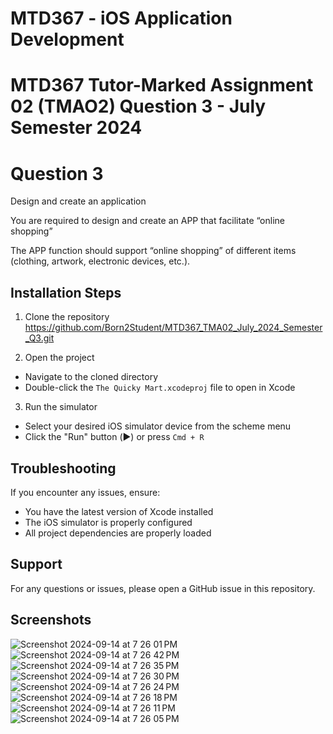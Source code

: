 # MTD367 - iOS Application Development

# MTD367 Tutor-Marked Assignment 02 (TMAO2) Question 3 - July Semester 2024

# Question 3

Design and create an application

You are required to design and create an APP that facilitate “online shopping” 

The APP function should support “online shopping” of different items (clothing, artwork, electronic devices, etc.).

## Installation Steps

1. Clone the repository
https://github.com/Born2Student/MTD367_TMA02_July_2024_Semester_Q3.git

3. Open the project
- Navigate to the cloned directory
- Double-click the `The Quicky Mart.xcodeproj` file to open in Xcode

3. Run the simulator
- Select your desired iOS simulator device from the scheme menu
- Click the "Run" button (▶️) or press `Cmd + R`

## Troubleshooting
If you encounter any issues, ensure:
- You have the latest version of Xcode installed
- The iOS simulator is properly configured
- All project dependencies are properly loaded

## Support
For any questions or issues, please open a GitHub issue in this repository.

## Screenshots

![Screenshot 2024-09-14 at 7 26 01 PM](https://github.com/user-attachments/assets/752340ad-b50e-4f6a-8bde-4648e34f4ef8)
![Screenshot 2024-09-14 at 7 26 42 PM](https://github.com/user-attachments/assets/b125b275-d302-4ce3-8e02-86c7d1e73976)
![Screenshot 2024-09-14 at 7 26 35 PM](https://github.com/user-attachments/assets/8f8138ee-ff74-4ae0-9f73-2df90a81ab68)
![Screenshot 2024-09-14 at 7 26 30 PM](https://github.com/user-attachments/assets/435a9e12-06d8-4ec4-87ac-94d9769d60d5)
![Screenshot 2024-09-14 at 7 26 24 PM](https://github.com/user-attachments/assets/20ebe4f8-9c50-4e0e-b58c-79e7e4312fec)
![Screenshot 2024-09-14 at 7 26 18 PM](https://github.com/user-attachments/assets/932afaa9-4194-4e37-95b0-a5dfebde4331)
![Screenshot 2024-09-14 at 7 26 11 PM](https://github.com/user-attachments/assets/cf3efb43-235e-456f-8792-385eb1027fd0)
![Screenshot 2024-09-14 at 7 26 05 PM](https://github.com/user-attachments/assets/d0a83336-e001-42e0-850b-dfdc28bb3df7)




